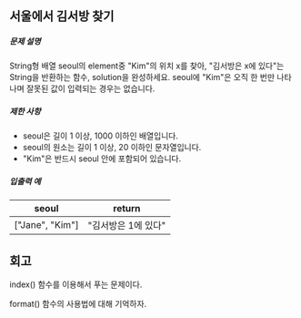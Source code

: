 ##  서울에서 김서방 찾기

##### 문제 설명

String형 배열 seoul의 element중 "Kim"의 위치 x를 찾아, "김서방은 x에 있다"는 String을 반환하는 함수, solution을 완성하세요. seoul에 "Kim"은 오직 한 번만 나타나며 잘못된 값이 입력되는 경우는 없습니다.

##### 제한 사항

- seoul은 길이 1 이상, 1000 이하인 배열입니다.
- seoul의 원소는 길이 1 이상, 20 이하인 문자열입니다.
- "Kim"은 반드시 seoul 안에 포함되어 있습니다.

##### 입출력 예

| seoul           | return              |
| --------------- | ------------------- |
| ["Jane", "Kim"] | "김서방은 1에 있다" |

## 회고

index() 함수를 이용해서 푸는 문제이다.

format() 함수의 사용법에 대해 기억하자.
